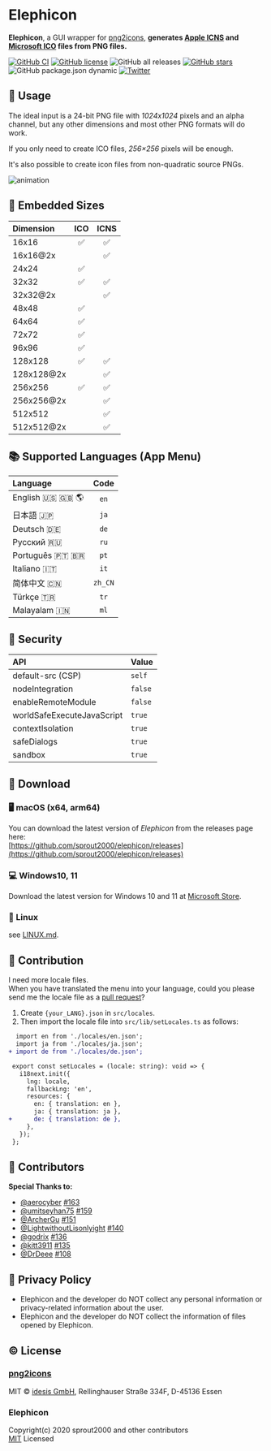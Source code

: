# Elephicon

**Elephicon**, a GUI wrapper for [png2icons](https://github.com/idesis-gmbh/png2icons), **generates [Apple ICNS](https://en.wikipedia.org/wiki/Apple_Icon_Image_format) and [Microsoft ICO](<https://en.wikipedia.org/wiki/ICO_(file_format)>) files from PNG files.**

[![GitHub CI](https://github.com/sprout2000/elephicon/actions/workflows/release.yml/badge.svg)](https://github.com/sprout2000/elephicon/actions/workflows/release.yml)
[![GitHub license](https://img.shields.io/github/license/sprout2000/elephicon)](https://github.com/sprout2000/elephicon/blob/master/LICENSE.md)
![GitHub all releases](https://img.shields.io/github/downloads/sprout2000/elephicon/total)
[![GitHub stars](https://img.shields.io/github/stars/sprout2000/elephicon)](https://github.com/sprout2000/elephicon/stargazers)
![GitHub package.json dynamic](https://img.shields.io/github/package-json/keywords/sprout2000/elephicon)
[![Twitter](https://img.shields.io/twitter/url?style=flat-square&url=https%3A%2F%2Fgithub.com%2Fsprout2000%2Felephicon)](https://twitter.com/intent/tweet?text=Wow:&url=https%3A%2F%2Fgithub.com%2Fsprout2000%2Felephicon)

## :green_book: Usage

The ideal input is a 24-bit PNG file with _1024x1024_ pixels and an alpha channel, but any other dimensions and most other PNG formats will do work.

If you only need to create ICO files, _256×256_ pixels will be enough.

It's also possible to create icon files from non-quadratic source PNGs.

![animation](https://user-images.githubusercontent.com/52094761/139361597-e047b841-53e7-4a60-804a-60ab61124c38.gif)

## :rainbow: Embedded Sizes

| Dimension  | ICO | ICNS |
| :--------- | :-: | :--: |
| 16x16      | ✅  |  ✅  |
| 16x16@2x   |     |  ✅  |
| 24x24      | ✅  |      |
| 32x32      | ✅  |  ✅  |
| 32x32@2x   |     |  ✅  |
| 48x48      | ✅  |      |
| 64x64      | ✅  |      |
| 72x72      | ✅  |      |
| 96x96      | ✅  |      |
| 128x128    | ✅  |  ✅  |
| 128x128@2x |     |  ✅  |
| 256x256    | ✅  |  ✅  |
| 256x256@2x |     |  ✅  |
| 512x512    |     |  ✅  |
| 512x512@2x |     |  ✅  |

## :books: Supported Languages (App Menu)

| Language                           |  Code   |
| :--------------------------------- | :-----: |
| English :us: :uk: :earth_americas: |  `en`   |
| 日本語 :jp:                        |  `ja`   |
| Deutsch :de:                       |  `de`   |
| Русский :ru:                       |  `ru`   |
| Português :portugal: :brazil:      |  `pt`   |
| Italiano :it:                      |  `it`   |
| 简体中文 :cn:                      | `zh_CN` |
| Türkçe :tr:                        |  `tr`   |
| Malayalam :india:                  |  `ml`   |

## :closed_lock_with_key: Security

| API                        | Value   |
| :------------------------- | :------ |
| default-src (CSP)          | `self`  |
| nodeIntegration            | `false` |
| enableRemoteModule         | `false` |
| worldSafeExecuteJavaScript | `true`  |
| contextIsolation           | `true`  |
| safeDialogs                | `true`  |
| sandbox                    | `true`  |

## :gift: Download

### :desktop_computer: macOS (x64, arm64)

You can download the latest version of _Elephicon_ from the releases page here:  
[https://github.com/sprout2000/elephicon/releases](https://github.com/sprout2000/elephicon/releases)

### :computer: Windows10, 11

Download the latest version for Windows 10 and 11 at [Microsoft Store](https://www.microsoft.com/store/apps/9P1489W92ZDQ).

### :penguin: Linux

see [LINUX.md](https://github.com/sprout2000/elephicon/blob/main/LINUX.md#notes-for-linux-users).

## :beers: Contribution

I need more locale files.  
When you have translated the menu into your language, could you please send me the locale file as a [pull request](https://github.com/sprout2000/elephicon/pulls)?

1. Create `{your_LANG}.json` in `src/locales`.
2. Then import the locale file into `src/lib/setLocales.ts` as follows:

```diff
  import en from './locales/en.json';
  import ja from './locales/ja.json';
+ import de from './locales/de.json';

 export const setLocales = (locale: string): void => {
   i18next.init({
     lng: locale,
     fallbackLng: 'en',
     resources: {
       en: { translation: en },
       ja: { translation: ja },
+      de: { translation: de },
     },
   });
 };
```

## :tada: Contributors

**Special Thanks to:**

- [@aerocyber](https://github.com/aerocyber) [#163](https://github.com/sprout2000/elephicon/pull/163)
- [@umitseyhan75](https://github.com/umitseyhan75) [#159](https://github.com/sprout2000/elephicon/pull/159)
- [@ArcherGu](https://github.com/ArcherGu) [#151](https://github.com/sprout2000/elephicon/pull/151)
- [@LightwithoutLisonlyight](https://github.com/LightwithoutLisonlyight) [#140](https://github.com/sprout2000/elephicon/pull/140)
- [@godrix](https://github.com/godrix) [#136](https://github.com/sprout2000/elephicon/pull/136)
- [@kitt3911](https://github.com/kitt3911) [#135](https://github.com/sprout2000/elephicon/pull/135)
- [@DrDeee](https://github.com/DrDeee) [#108](https://github.com/sprout2000/elephicon/pull/108)

## :vertical_traffic_light: Privacy Policy

- Elephicon and the developer do NOT collect any personal information or privacy-related information about the user.
- Elephicon and the developer do NOT collect the information of files opened by Elephicon.

## :copyright: License

### [png2icons](https://github.com/idesis-gmbh/png2icons)

MIT © [idesis GmbH](https://www.idesis.de), Rellinghauser Straße 334F, D-45136 Essen

### Elephicon

Copyright(c) 2020 sprout2000 and other contributors  
[MIT](https://github.com/sprout2000/elephicon/blob/master/LICENSE.md) Licensed
